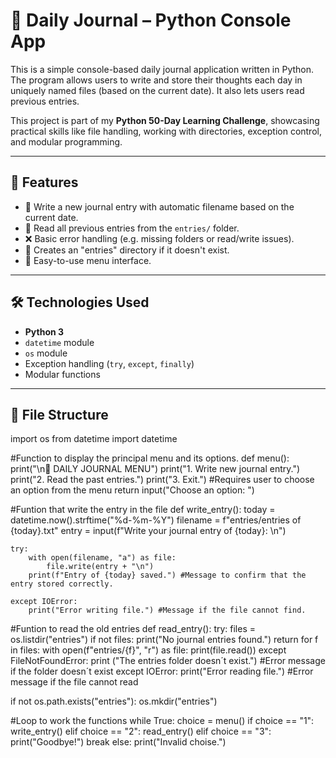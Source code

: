 # 📘 Daily Journal – Python Console App

This is a simple console-based daily journal application written in Python. The program allows users to write and store their thoughts each day in uniquely named files (based on the current date). It also lets users read previous entries.

This project is part of my **Python 50-Day Learning Challenge**, showcasing practical skills like file handling, working with directories, exception control, and modular programming.

---

## 🚀 Features

- 📝 Write a new journal entry with automatic filename based on the current date.
- 📖 Read all previous entries from the `entries/` folder.
- ❌ Basic error handling (e.g. missing folders or read/write issues).
- 📁 Creates an "entries" directory if it doesn't exist.
- 🧭 Easy-to-use menu interface.

---

## 🛠️ Technologies Used

- **Python 3**
- `datetime` module
- `os` module
- Exception handling (`try`, `except`, `finally`)
- Modular functions

---

## 📂 File Structure




import os
from datetime import datetime

#Function to display the principal menu and its options.
def menu():
    print("\n📘 DAILY JOURNAL MENU")
    print("1. Write new journal entry.")
    print("2. Read the past entries.")
    print("3. Exit.")
    #Requires user to choose an option from the menu
    return input("Choose an option: ")

#Funtion that write the entry in the file
def write_entry():
    today = datetime.now().strftime("%d-%m-%Y")
    filename = f"entries/entries of {today}.txt"
    entry = input(f"Write your journal entry of {today}: \n")

    try:
        with open(filename, "a") as file:
            file.write(entry + "\n")
        print(f"Entry of {today} saved.") #Message to confirm that the entry stored correctly.

    except IOError:
        print("Error writing file.") #Message if the file cannot find.

#Funtion to read the old entries
def read_entry():
    try:
        files = os.listdir("entries")
        if not files:
            print("No journal entries found.")
            return
        for f in files:
            with open(f"entries/{f}", "r") as file:
                print(file.read())
    except FileNotFoundError:
        print ("The entries folder doesn´t exist.") #Error message if the folder doesn´t exist
    except IOError: 
        print("Error reading file.")  #Error message if the file cannot read

if not os.path.exists("entries"):
    os.mkdir("entries")


#Loop to work the functions
while True:
    choice = menu()
    if choice == "1":
        write_entry()
    elif choice == "2":
        read_entry()
    elif choice == "3":
        print("Goodbye!")
        break
    else:
        print("Invalid choise.")
